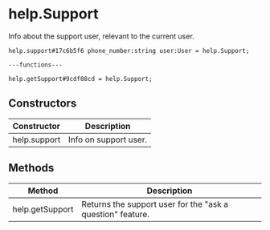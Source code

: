 # help.Support
Info about the support user, relevant to the current user.

```
help.support#17c6b5f6 phone_number:string user:User = help.Support;

---functions---

help.getSupport#9cdf08cd = help.Support;
```

## Constructors
| Constructor | Description |
| ---- | ----------- |
| help.support | Info on support user. |


## Methods
| Method | Description |
| ---- | ----------- |
| help.getSupport | Returns the support user for the "ask a question" feature. |


